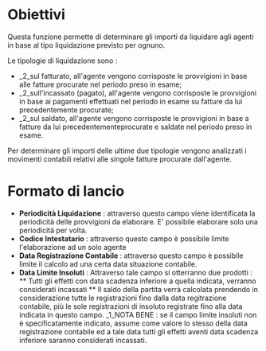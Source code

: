 # Obiettivi
Questa funzione permette di determinare gli importi da liquidare agli agenti in base al tipo liquidazione previsto per ognuno.

Le tipologie di liquidazione sono : 
 * _2_sul fatturato, all'agente vengono corrisposte le provvigioni in base alle fatture procurate nel periodo preso in esame;
 * _2_sull'incassato (pagato), all'agente vengono corrisposte le provvigioni in base ai pagamenti effettuati nel periodo in esame su fatture da lui precedentemente procurate;
 * _2_sul saldato, all'agente vengono corrisposte le provvigioni in base a fatture da lui precedentementeprocurate e saldate nel periodo preso in esame.

Per determinare gli importi delle ultime due tipologie vengono analizzati i movimenti contabili relativi alle singole fatture procurate dall'agente.

# Formato di lancio

* **Periodicità Liquidazione** :  attraverso questo campo viene identificata la periodicità delle provvigioni da elaborare. E' possibile elaborare solo una periodicità per volta.
* **Codice Intestatario** :  attraverso questo campo è possibile limite l'elaborazione ad un solo agente
* **Data Registrazione Contabile** :  attraverso questo campo è possibile limite il calcolo ad una certa data situazione contabile.
* **Data Limite Insoluti** :  Attraverso tale campo si otterranno due prodotti : 
** Tutti gli effetti con data scadenza inferiore a quella indicata, verranno considerati incassati
** Il saldo della partita verrà calcolata prendendo in considerazione tutte le registrazioni fino dalla data regitrazione contabile, più le sole registrazioni di insoluto registrate fino alla data indicata in questo campo.
_1_NOTA BENE :  se il campo limite insoluti non è specificatamente indicato, assume come valore lo stesso della data registrazione contabile ed a tale data tutti gli effetti aventi data scadenza inferiore saranno considerati incassati.

